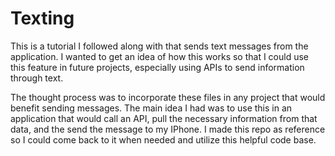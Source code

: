 # Texting

This is a tutorial I followed along with that sends text messages from the application. I wanted to get an idea of how this works so that I could use this feature in future projects, especially using APIs to send information through text.

The thought process was to incorporate these files in any project that would benefit sending messages. The main idea I had was to use this in an application that would call an API, pull the necessary information from that data, and the send the message to my IPhone. I made this repo as reference so I could come back to it when needed and utilize this helpful code base.
